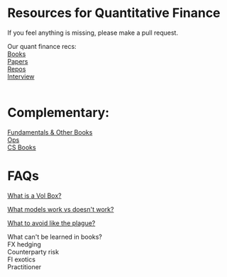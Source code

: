 # Resources for Quantitative Finance

If you feel anything is missing, please make a pull request.

Our quant finance recs: <br>
[Books](https://github.com/KoanOps/BookRecs/blob/master/QuantBooks.md)<br>
[Papers](https://github.com/KoanOps/BookRecs/blob/master/Papers.md)<br>
[Repos](https://github.com/KoanOps/BookRecs/blob/master/GitHub_Repos.md)<br>
[Interview](https://github.com/KoanOps/BookRecs/blob/master/InterviewResources.md)<br>
<br>
# Complementary:<br>
[Fundamentals & Other Books](https://github.com/KoanOps/BookRecs/blob/master/Books.md)<br>
[Ops](https://github.com/KoanOps/BookRecs/blob/master/Ops.md)<br>
[CS Books](https://github.com/KoanOps/BookRecs/blob/master/CSBooks.md)<br>

# FAQs
[What is a Vol Box?](https://github.com/KoanOps/BookRecs/blob/master/VolBox.md) <br>

[What models work vs doesn't work?](https://github.com/KoanOps/BookRecs/blob/master/WhatWorks.md)

[What to avoid like the plague?](https://github.com/KoanOps/BookRecs/blob/master/Plague.md)

What can't be learned in books? <br>
FX hedging <br>
Counterparty risk<br>
FI exotics <br>
Practitioner <br>
